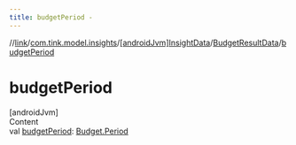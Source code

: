 ```yaml
---
title: budgetPeriod -
---
```

//[link](../../../index.md)/[com.tink.model.insights](../../index.md)/[[androidJvm]InsightData](../index.md)/[BudgetResultData](index.md)/[budgetPeriod](budget-period.md)



# budgetPeriod  
[androidJvm]  
Content  
val [budgetPeriod](budget-period.md): [Budget.Period](../../../com.tink.model.budget/[android-jvm]-budget/-period/index.md)  



